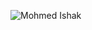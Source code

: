 ![Mohmed Ishak](https://user-images.githubusercontent.com/52876913/156128197-6d9d980a-cb15-4c56-a951-be2c7517dff6.png)

